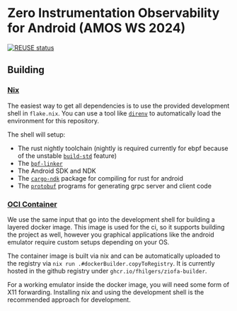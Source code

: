 <!--
SPDX-FileCopyrightText: 2024 Felix Hilgers <felix.hilgers@fau.de>

SPDX-License-Identifier: MIT
-->

# Zero Instrumentation Observability for Android (AMOS WS 2024)

[![REUSE status](https://api.reuse.software/badge/github.com/amosproj/amos2024ws03-android-zero-instrumentation)](https://api.reuse.software/info/github.com/amosproj/amos2024ws03-android-zero-instrumentation)


## Building

### [Nix](https://nixos.org/download/)

The easiest way to get all dependencies is to use the provided development shell in `flake.nix`.
You can use a tool like [`direnv`](https://github.com/direnv/direnv) to automatically load the environment for this repository.

The shell will setup:

- The rust nightly toolchain (nightly is required currently for ebpf because of the unstable [`build-std`](https://doc.rust-lang.org/cargo/reference/unstable.html#build-std) feature)
- The [`bpf-linker`](https://github.com/aya-rs/bpf-linker/)
- The Android SDK and NDK
- The [`cargo-ndk`](https://github.com/bbqsrc/cargo-ndk) package for compiling for rust for android
- The [`protobuf`](https://protobuf.dev/) programs for generating grpc server and client code

### [OCI Container](https://opencontainers.org/)

We use the same input that go into the development shell for building a layered docker image.
This image is used for the ci, so it supports building the project as well, however you graphical applications like the android emulator require custom setups depending on your OS.

The container image is built via nix and can be automatically uploaded to the registry via `nix run .#dockerBuilder.copyToRegistry`.
It is currently hosted in the github registry under `ghcr.io/fhilgers/ziofa-builder`.

For a working emulator inside the docker image, you will need some form of X11 forwarding.
Installing nix and using the development shell is the recommended approach for development.
